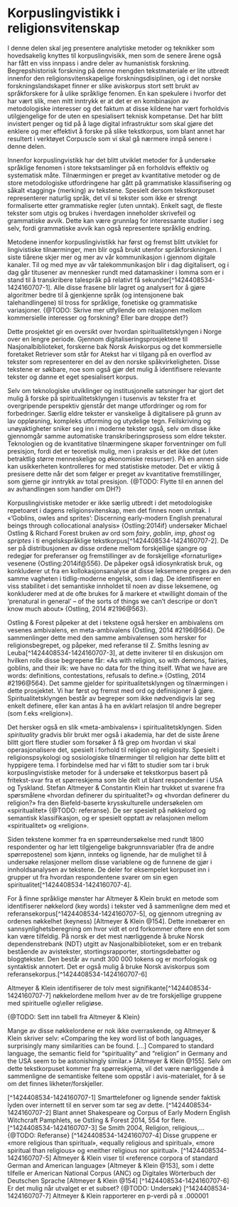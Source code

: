 # Korpuslingvistikk i religionsvitenskap

I denne delen skal jeg presentere analytiske metoder og teknikker som hovedsakelig knyttes til korpuslingvisikk, men som de senere årene også har fått en viss innpass i andre deler av humanistisk forskning. Begrepshistorisk forskning på denne mengden tekstmateriale er lite utbredt innenfor den religionsvitenskapelige forskningsdisiplinen, og i det norske forskningslandskapet finner er slike aviskorpus stort sett brukt av språkforskere for å ulike språklige fenomen. En kan spekulere i hvorfor det har vært slik, men mitt inntrykk er at det er en kombinasjon av metodologiske interesser og det faktum at disse kildene har vært forholdvis utilgjengelige for de uten en spesialisert teknisk kompetanse. Det har blitt invistert penger og tid på å lage digital infrastruktur som skal gjøre det enklere og mer effektivt å forske på slike tekstkorpus, som blant annet har resultert i verktøyet Corpuscle som vi skal gå nærmere innpå senere i denne delen.

Innenfor korpuslingvistikk har det blitt utviklet metoder for å undersøke språklige fenomen i store tekstsamlinger på en forholdvis effektiv og systematisk måte. Tilnærmingen er preget av kvantitative metoder og de store metodologiske utfordringene har gått på grammatiske klassifisering og såkalt «tagging» (merking) av tekstene. Spesielt dersom tekstkorpuset representerer naturlig språk, det vil si tekster som ikke er strengt formaliserte etter grammatiske regler (uten unntak). Enkelt sagt, de fleste tekster som utgis og brukes i hverdagen inneholder skrivefeil og grammatiske avvik. Dette kan være grunnlag for interessante studier i seg selv, fordi grammatiske avvik kan også representere språklig endring.

Metodene innenfor korpuslingivistikk har først og fremst blitt utviklet for lingivistiske tilnærminger, men blir også brukt utenfor språkforskningen. I siste tiårene skjer mer og mer av vår kommunikasjon i gjennom digitale kanaler. Til og med mye av vår talekommunikasjon blir i dag digitalisert, og i dag går titusener av mennesker rundt med datamaskiner i lomma som er i stand til å transkribere talespråk på relativt få sekunder[^1424408534-1424160707-1]. Alle disse frasene blir lagret og analysert for å gjøre algoritmer bedre til å gjenkjenne språk (og intensjonene bak talehandlingene) til tross for språklige, fonetiske og grammatiske variasjoner. {@TODO: Skrive mer utfyllende om relasjonen mellom kommersielle interesser og forskning? Eller bare droppe det?}

Dette prosjektet gir en oversikt over hvordan spiritualitetsklyngen i Norge over en lengre periode. Gjennom digitaliseringsprosjektene til Nasjonalbiblioteket, forskerne bak Norsk Aviskorpus og det kommersielle foretaket Retriever som står for Atekst har vi tilgang på en overflod av tekster som representerer en del av den norske spåkvirkeligheten. Disse tekstene er søkbare, noe som også gjør det mulig å identifisere relevante tekster og danne et eget spesialisert korpus.

Selv om teknologiske utviklinger og institusjonelle satsninger har gjort det mulig å forske på spiritualitetsklyngen i tusenvis av tekster fra et overgripende perspektiv gjenstår det mange utfordringer og rom for forbedringer. Særlig eldre tekster er vanskelige å digitalisere på grunn av lav oppløsning, kompleks utforming og utydelige tegn. Feilskriving og unøyaktigheter sniker seg inn i moderne tekster også, selv om disse ikke gjennomgår samme automatiske transkriberingsprosess som eldre tekster. Teknologien og de kvantitative tilnærmingene skaper forventninger om full presisjon, fordi det er teoretisk mulig, men i praksis er det ikke det (uten betraktlig større menneskelige og økonomiske ressurser). På en annen side kan usikkerheten kontrolleres for med statistiske metoder. Det er viktig å presisere dette når det som følger er preget av kvantitative fremstillinger, som gjerne gir inntrykk av total presisjon. {@TODO: Flytte til en annen del av avhandlingen som handler om DH?}

Korpuslingivistiske metoder er ikke særlig utbredt i det metodologiske repetoaret i dagens religionsvitenskap, men det finnes noen unntak. I «’Goblins, owles and sprites’: Discerning early-modern English prenatural beings through collocational analysis» {Ostling:2014if} undersøker Michael Ostling & Richard Forest bruken av ord som *fairy*, *goblin*, *imp*, *ghost* og *spriptes* i ti engelskspråklige tekstkorpus[^1424408534-1424160707-2]. De ser på distribusjonen av disse ordene mellom forskjellige sjangre og redegjør for preferanser og fremstillinger av de forskjellige «fornaturlige» vesenene {Ostling:2014if@556}. De påpeker også idiosynkratisk bruk, og konkluderer ut fra en kollokasjonsanalyse at disse leksemene preges av den samme vagheten i tidlig-moderne engelsk, som i dag. De identifiserer en viss stabilitet i det semantiske innholdet til noen av disse leksemene, og konkluderer med at de ofte brukes for å markere et «twillight domain of the ‘prenatural in general’ – of the sorts of things we can’t descripe or don’t know much about» {Ostling, 2014 #2196@563}.

Ostling & Forest påpeker at det i tekstene også hersker en ambivalens om vesenes ambivalens, en meta-ambivalens {Ostling, 2014 #2196@564}. De sammenlinger dette med den samme ambivalensen som hersker for religionsbegrepet, og påpeker, med referanse til Z. Smiths lesning av Leuba[^1424408534-1424160707-3], at dette inviterer til en diskusjon om hvilken rolle disse begrepene får: «As with religion, so with demons, fairies, goblins, and their ilk: we have no data for the thing itself. What we have are words: definitions, contestations, refusals to define.» {Ostling, 2014 #2196@564}. Det samme gjelder for spiritualitetsklyngen og tilnærmingen i dette prosjektet. Vi har først og fremst med ord og definisjoner å gjøre. Spiritualitetsklyngen består av begreper som ikke nødvendigvis lar seg enkelt definere, eller kan antas å ha en avklart relasjon til andre begreper (som f.eks «religion»).

Det hersker også en slik «meta-ambivalens» i spiritualitetsklyngen. Siden *spirituality* gradvis blir brukt mer også i akademia, har det de siste årene blitt gjort flere studier som forsøker å få grep om hvordan vi skal operasjonalisere det, spesielt i forhold til religion og religiosity. Spesielt i religionspsykologi og sosiologiske tilnærminger til religion har dette blitt et hyppigere tema. I forbindelse med har vi fått to studier som tar i bruk korpuslingvistiske metoder for å undersøke et tekstkorpus basert på fritekst-svar fra et spørreskjema som ble delt ut blant respondenter i USA og Tyskland. Stefan Altmeyer & Constantin Klein har trukket ut svarene fra spørsmålene «hvordan definerer du spiritualitet?» og «hvordan definerer du religion?» fra den Biefeld-baserte krysskulturelle undersøkelen om «spiritualitet» {@TODO: referanse}. De ser spesielt på nøkkelord og semantisk klassifikasjon, og er spesielt opptatt av relasjonen mellom «spiritualitet» og «religion».

Siden tekstene kommer fra en spørreundersøkelse med rundt 1800 respondenter og har lett tilgjengelige bakgrunnsvariabler (fra de andre spørrepostene) som kjønn, innteks og lignende, har de mulighet til å undersøke relasjoner mellom disse variablene og de funnene de gjør i innholdsanalysen av tekstene. De deler for eksempelet korpuset inn i grupper ut fra hvordan respondentene svarer om sin egen spiritualitet[^1424408534-1424160707-4].

For å finne språklige mønster har Altmeyer & Klein brukt en metode som identifiserer nøkkelord (key words) i tekster ved å sammenligne dem med et referansekorpus[^1424408534-1424160707-5], og gjennom utregning av ordenes nøkkelhet (keyness) [Altmeyer & Klein @154]. Dette innebærer en sannsynlighetsberegning om hvor vidt et ord forkommer oftere enn det som kan være tilfeldig. På norsk er det mest nærliggende å bruke Norsk dependenstrebank (NDT) utgitt av Nasjonalbiblioteket, som er en trebank bestående av avistekster, stortingsrapporter, stortingsdebatter og bloggtekster. Den består av rundt 300 000 tokens og er morfologisk og syntaktisk annotert. Det er også mulig å bruke Norsk aviskorpus som referansekorpus.[^1424408534-1424160707-6]

Altmeyer & Klein identifiserer de tolv mest signifikante[^1424408534-1424160707-7] nøkkelordene mellom hver av de tre forskjellige gruppene med spirituelle og\eller religiøse.

{@TODO: Sett inn tabell fra Altmeyer & Klein}

Mange av disse nøkkelordene er nok ikke overraskende, og Altmeyer & Klein skriver selv: «Comparing the key word list of both languages, surprisingly many similarities can be found. […] Compared to standard language, the semantic field for “spirituality” and “religion” in Germany and the USA seem to be astonishingly similar.» [Altmeyer & Klein @155]. Selv om dette tekstkorpuset kommer fra spørreskjema, vil det være nærliggende å sammenligne de semantiske feltene som oppstår i avis-materialet, for å se om det finnes likheter/forskjeller.



[^1424408534-1424160707-1] Smarttelefoner og lignende sender faktisk lyden over internett til en server som tar seg av dette.
[^1424408534-1424160707-2] Blant annet Shakespeare og Corpus of Early Modern English Witchcraft Pamphlets, se Ostling & Forest 2014, 554 for flere.
[^1424408534-1424160707-3] Se Smith 2004, Religion, religious,… {@TODO: Referanse}
[^1424408534-1424160707-4] Disse gruppene er «more religious than spiritual», «equally religious and spiritual», «more spiritual than religious» og «neither religious nor spiritual».
[^1424408534-1424160707-5] Altmeyer & Klein viser til «reference corpora of standard German and American language» [Altmeyer & Klein @153], som i dette tilfelle er American National Corpus (ANC) og Digitales Wörterbuch der Deutschen Sprache [Altmeyer & Klein @154]
[^1424408534-1424160707-6] Er det mulig når utvalget er et subset? {@TODO: Undersøk}
[^1424408534-1424160707-7] Altmeyer & Klein rapporterer en p-verdi på ≤ .000001
